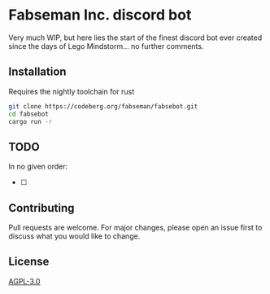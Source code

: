 # Fabseman Inc. discord bot

Very much WIP, but here lies the start of the finest discord bot ever created since the days of Lego Mindstorm... no further comments.

## Installation

Requires the nightly toolchain for rust

```bash
git clone https://codeberg.org/fabseman/fabsebot.git
cd fabsebot
cargo run -r
```

## TODO
In no given order:

- [ ] 


## Contributing
Pull requests are welcome. For major changes, please open an issue first to discuss what you would like to change.

## License
[AGPL-3.0](https://choosealicense.com/licenses/agpl-3.0/)

